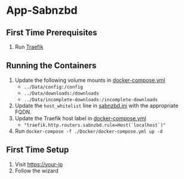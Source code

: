 # App-Sabnzbd

## First Time Prerequisites

1. Run [Traefik](https://github.com/HackingServerHomelab/App-Traefik)


## Running the Containers

1. Update the following volume mounts in [docker-compose.yml](./Docker/docker-compose.yml)
    * `../Data/config:/config`
    * `../Data/downloads:/downloads`
    * `../Data/incomplete-downloads:/incomplete-downloads`
2. Update the `host_whitelist` line in [sabnzbd.ini](./Config/sabnzbd.ini) with
   the appropriate FQDN.
3. Update the Traefik host label in [docker-compose.yml](./Docker/docker-compose.yml)
    * ``"traefik.http.routers.sabnzbd.rule=Host(`localhost`)"``
4. Run `docker-compose -f ./Docker/docker-compose.yml up -d`

## First Time Setup

1. Visit <https://your-ip>
2. Follow the wizard
